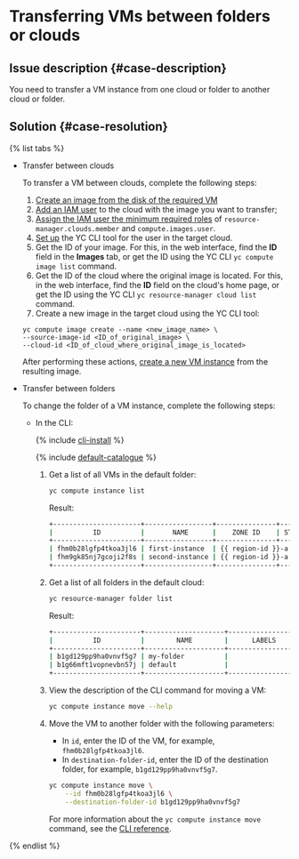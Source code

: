 # Transferring VMs between folders or clouds



## Issue description {#case-description}

You need to transfer a VM instance from one cloud or folder to another cloud or folder.

## Solution {#case-resolution}

{% list tabs %}

- Transfer between clouds

   To transfer a VM between clouds, complete the following steps:

   1. [Create an image from the disk of the required VM](../../../compute/operations/image-create/create-from-disk.md)
   2. [Add an IAM user](../../../iam/operations/users/create.md) to the cloud with the image you want to transfer;
   3. [Assign the IAM user the minimum required roles](../../../iam/operations/roles/grant.md) of `resource-manager.clouds.member` and `compute.images.user`.
   4. [Set up](../../../cli/quickstart.md) the YC CLI tool for the user in the target cloud.
   5. Get the ID of your image. For this, in the web interface, find the **ID** field in the **Images** tab, or get the ID using the YC CLI `yc compute image list` command.
   6. Get the ID of the cloud where the original image is located. For this, in the web interface, find the **ID** field on the cloud's home page, or get the ID using the YC CLI `yc resource-manager cloud list` command.
   7. Create a new image in the target cloud using the YC CLI tool:

   ```
   yc compute image create --name <new_image_name> \
   --source-image-id <ID_of_original_image> \
   --cloud-id <ID_of_cloud_where_original_image_is_located>
   ```

   After performing these actions, [create a new VM instance](../../../compute/operations/vm-create/create-from-user-image.md#create-vm-from-image) from the resulting image.

- Transfer between folders

   To change the folder of a VM instance, complete the following steps:

   * In the CLI:

      {% include [cli-install](../../../_includes/cli-install.md) %}

      {% include [default-catalogue](../../../_includes/default-catalogue.md) %}

      1. Get a list of all VMs in the default folder:

         ```bash
         yc compute instance list
         ```

         Result:

         ```bash
         +----------------------+-----------------+---------------+---------+----------------------+
         |          ID          |       NAME      |    ZONE ID    | STATUS  |     DESCRIPTION      |
         +----------------------+-----------------+---------------+---------+----------------------+
         | fhm0b28lgfp4tkoa3jl6 | first-instance  | {{ region-id }}-a | RUNNING | my first vm via CLI  |
         | fhm9gk85nj7gcoji2f8s | second-instance | {{ region-id }}-a | RUNNING | my second vm via CLI |
         +----------------------+-----------------+---------------+---------+----------------------+
         ```

      1. Get a list of all folders in the default cloud:

         ```bash
         yc resource-manager folder list
         ```

         Result:

         ```bash
         +----------------------+--------------------+------------------+--------+
         |          ID          |        NAME        |      LABELS      | STATUS |
         +----------------------+--------------------+------------------+--------+
         | b1gd129pp9ha0vnvf5g7 | my-folder          |                  | ACTIVE |
         | b1g66mft1vopnevbn57j | default            |                  | ACTIVE |
         +----------------------+--------------------+------------------+--------+
         ```

      1. View the description of the CLI command for moving a VM:

         ```bash
         yc compute instance move --help
         ```

      1. Move the VM to another folder with the following parameters:

         * In `id`, enter the ID of the VM, for example, `fhm0b28lgfp4tkoa3jl6`.
         * In `destination-folder-id`, enter the ID of the destination folder, for example, `b1gd129pp9ha0vnvf5g7`.

         ```bash
         yc compute instance move \
             --id fhm0b28lgfp4tkoa3jl6 \
             --destination-folder-id b1gd129pp9ha0vnvf5g7
         ```

         For more information about the `yc compute instance move` command, see the [CLI reference](../../../cli/cli-ref/compute/cli-ref/instance/move.md).

{% endlist %}
